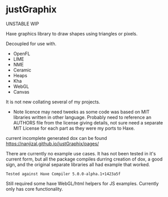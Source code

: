 # justGraphix  
  
UNSTABLE WIP  
  
Haxe graphics library to draw shapes using triangles or pixels.  
  
Decoupled for use with.  
- OpenFL  
- LIME  
- NME  
- Ceramic  
- Heaps  
- Kha  
- WebGL  
- Canvas  
  
It is not new collating several of my projects.  
  
- Note licence may need tweeks as some code was based on MIT libraries written in other language.  Probably need to reference an AUTHORS file from the license giving details, not sure need a separate MIT License for each part as they were my ports to Haxe.  
  
current incomplete generated dox can be found  
https://nanjizal.github.io/justGraphix/pages/  
  
There are currently no example use cases. It has not been tested in it's current form, but all the package compiles durring creation of dox, a good sign, and the original separate libraries all had example that worked.  
  
```Tested against Haxe Compiler 5.0.0-alpha.1+1423a5f```
   
Still required some haxe WebGL/html helpers for JS examples. Currently only has core functionality.  
  